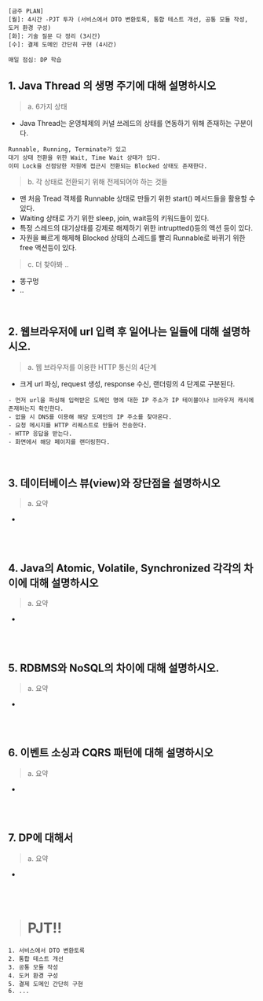 ```
[금주 PLAN]
[월]: 4시간 -PJT 투자 (서비스에서 DTO 변환토록, 통합 테스트 개선, 공통 모듈 작성, 도커 환경 구성)
[화]: 기술 질문 다 정리 (3시간)
[수]: 결제 도메인 간단히 구현 (4시간)

매일 점심: DP 학습
```

## 1. Java Thread 의 생명 주기에 대해 설명하시오

> a. 6가지 상태
- Java Thread는 운영체제의 커널 쓰레드의 상태를 연동하기 위해 존재하는 구분이다.
```
Runnable, Running, Terminate가 있고
대기 상태 전환을 위한 Wait, Time Wait 상태가 있다.
이미 Lock을 선점당한 자원에 접근시 전환되는 Blocked 상태도 존재한다.
```

> b. 각 상태로 전환되기 위해 전제되어야 하는 것들
- 맨 처음 Tread 객체를 Runnable 상태로 만들기 위한 start() 메서드들을 활용할 수 있다.
- Waiting 상태로 가기 위한 sleep, join, wait등의 키워드들이 있다.
- 특정 스레드의 대기상태를 강제로 해제하기 위한 intruptted()등의 액션 등이 있다.
- 자원을 빠르게 해제해 Blocked 상태의 스레드를 빨리 Runnable로 바뀌기 위한 free 액션등이 있다.

> c. 더 찾아봐 ..
- 똥구멍
- ..

<br>

## 2. 웹브라우저에 url 입력 후 일어나는 일들에 대해 설명하시오.

> a. 웹 브라우저를 이용한 HTTP 통신의 4단계
- 크게 url 파싱, request 생성, response 수신, 랜더링의 4 단계로 구분된다.
```
- 먼저 url을 파싱해 입력받은 도메인 명에 대한 IP 주소가 IP 테이블이나 브라우저 캐시에 존재하는지 확인한다.
- 없을 시 DNS를 이용해 해당 도메인의 IP 주소를 찾아온다.
- 요청 메시지를 HTTP 리퀘스트로 만들어 전송한다.
- HTTP 응답을 받는다.
- 화면에서 해당 페이지를 랜더링한다.

```

<br>

## 3. 데이터베이스 뷰(view)와 장단점을 설명하시오

> a. 요약
-
```

```

<br>

## 4. Java의 Atomic, Volatile, Synchronized 각각의 차이에 대해 설명하시오

> a. 요약
-
```

```

<br>

## 5. RDBMS와 NoSQL의 차이에 대해 설명하시오.

> a. 요약
-
```

```

<br>

## 6. 이벤트 소싱과 CQRS 패턴에 대해 설명하시오

> a. 요약
-
```

```

<br>

## 7. DP에 대해서

> a. 요약
-
```

```



<br>

> # PJT!!
```
1. 서비스에서 DTO 변환토록
2. 통합 테스트 개선
3. 공통 모듈 작성
4. 도커 환경 구성
5. 결제 도메인 간단히 구현
6. ...
```


